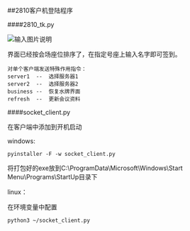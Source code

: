 ##2810客户机登陆程序

####2810_tk.py

![输入图片说明](https://github.com/abc987plm/socket_2810/blob/master/2810%E5%AE%A2%E6%88%B7%E6%9C%BA%E7%99%BB%E9%99%86%E7%A8%8B%E5%BA%8F.png"2810客户机登陆程序界面")


界面已经按会场座位排序了，在指定号座上输入名字即可签到。

	对单个客户端发送特殊作用指令：
	server1  --  选择服务器1
	server2  --  选择服务器2
	business --  恢复水牌界面
	refresh  --  更新会议资料

####socket_client.py

在客户端中添加到开机启动

windows:

	pyinstaller -F -w socket_client.py
将打包好的exe放到C:\ProgramData\Microsoft\Windows\Start Menu\Programs\StartUp目录下

linux：

在环境变量中配置

	python3 ~/socket_client.py
